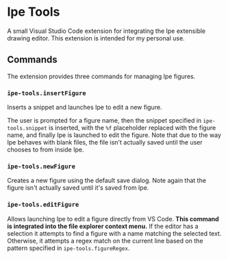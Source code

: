 # Ipe Tools

A small Visual Studio Code extension for integrating the Ipe extensible drawing editor. This extension is intended for my personal use.

## Commands

The extension provides three commands for managing Ipe figures.

### `ipe-tools.insertFigure`

Inserts a snippet and launches Ipe to edit a new figure.

The user is prompted for a figure name, then the snippet specified in `ipe-tools.snippet` is inserted, with the `%f` placeholder replaced with the figure name, and finally Ipe is launched to edit the figure. Note that due to the way Ipe
behaves with blank files, the file isn't actually saved until the user chooses to from inside Ipe.

### `ipe-tools.newFigure`

Creates a new figure using the default save dialog. Note again that the figure isn't actually saved until it's saved from Ipe.

### `ipe-tools.editFigure`

Allows launching Ipe to edit a figure directly from VS Code. **This command is integrated into the file explorer context menu.**
If the editor has a selection it attempts to find a figure with a name matching the selected text. Otherwise, it attempts
a regex match on the current line based on the pattern specified in `ipe-tools.figureRegex`.
